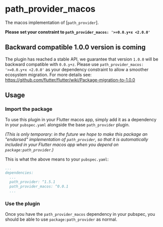 # path_provider_macos

The macos implementation of [`path_provider`].

**Please set your constraint to `path_provider_macos: '>=0.0.y+x <2.0.0'`**

## Backward compatible 1.0.0 version is coming
The plugin has reached a stable API, we guarantee that version `1.0.0` will be backward compatible with `0.0.y+z`.
Please use `path_provider_macos: '>=0.0.y+x <2.0.0'` as your dependency constraint to allow a smoother ecosystem migration.
For more details see: https://github.com/flutter/flutter/wiki/Package-migration-to-1.0.0

## Usage

### Import the package

To use this plugin in your Flutter macos app, simply add it as a dependency in
your `pubspec.yaml` alongside the base `path_provider` plugin.

_(This is only temporary: in the future we hope to make this package an
"endorsed" implementation of `path_provider`, so that it is automatically
included in your Flutter macos app when you depend on `package:path_provider`.)_

This is what the above means to your `pubspec.yaml`:

```yaml
...
dependencies:
  ...
  path_provider: ^1.5.1
  path_provider_macos: ^0.0.1
  ...
```

### Use the plugin

Once you have the `path_provider_macos` dependency in your pubspec, you should
be able to use `package:path_provider` as normal.
